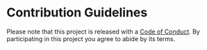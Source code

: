 # Contribution Guidelines

Please note that this project is released with a
[Code of Conduct](code_of_conduct.md). By participating in this
project you agree to abide by its terms.
